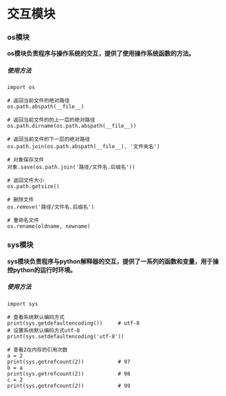 # 交互模块

### os模块

 **os模块负责程序与操作系统的交互，提供了使用操作系统函数的方法。**

##### 使用方法

```
import os

# 返回当前文件的绝对路径
os.path.abspath(__file__)

# 返回当前文件的的上一层的绝对路径
os.path.dirname(os.path.abspath(__file__))

# 返回当前文件的下一层的绝对路径
os.path.join(os.path.abspath(__file__), '文件夹名')

# 对象保存文件
对象.save(os.path.join('路径/文件名.后缀名'))

# 返回文件大小
os.path.getsize() 

# 删除文件
os.remove('路径/文件名.后缀名') 

# 重命名文件
os.rename(oldname, newname) 
```

### sys模块

**sys模块负责程序与python解释器的交互，提供了一系列的函数和变量，用于操控python的运行时环境。**

##### 使用方法

```
import sys

# 查看系统默认编码方式
print(sys.getdefaultencoding())		# utf-8
# 设置系统默认编码方式utf-8
print(sys.setdefaultencoding('utf-8'))

# 查看2在内存的引用次数
a = 2
print(sys.getrefcount(2))			# 97
b = a
print(sys.getrefcount(2))			# 98
c = 2
print(sys.getrefcount(2))			# 99
```

